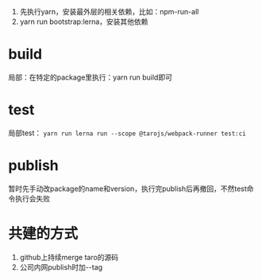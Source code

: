 1. 先执行yarn，安装最外层的相关依赖，比如：npm-run-all
2. yarn run bootstrap:lerna，安装其他依赖

# build
局部：在特定的package里执行：yarn run build即可

# test
局部test： `yarn run lerna run --scope @tarojs/webpack-runner test:ci`

# publish
暂时先手动改package的name和version，执行完publish后再撤回，不然test命令执行会失败

# 共建的方式
1. github上持续merge taro的源码
2. 公司内网publish时加--tag
